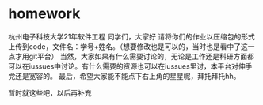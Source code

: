 # homework
杭州电子科技大学21年软件工程
同学们，大家好
请将你们的作业以压缩包的形式上传到code，文件名：学号+姓名。（想要修改也是可以的，当时也是看中了这一点才用git平台）
当然，大家如果有什么需要讨论的，无论是工作还是科研方面都可以在iussues中讨论。有什么需要的资源也可以在iussues里讨，本平台对伸手党还是宽容的。
最后，希望大家能不能点下右上角的星星呢，拜托拜托hh。

暂时就这些吧，以后再补充
